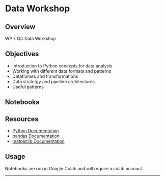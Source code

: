# Data Workshop



## Overview
WP x QC Data Workshop

## Objectives
- Introduction to Python concepts for data analysis
- Working with different data formats and patterns
- Dataframes and transformations
- Data stratetgy and pipeline architectures
- Useful patterns

## Notebooks

## Resources
- [Python Documentation](https://docs.python.org/3/)
- [pandas Documentation](https://pandas.pydata.org/pandas-docs/stable/)
- [matplotlib Documentation](https://matplotlib.org/stable/contents.html)

## Usage
Notebooks are run in Google Colab and will require a colab account.

---
